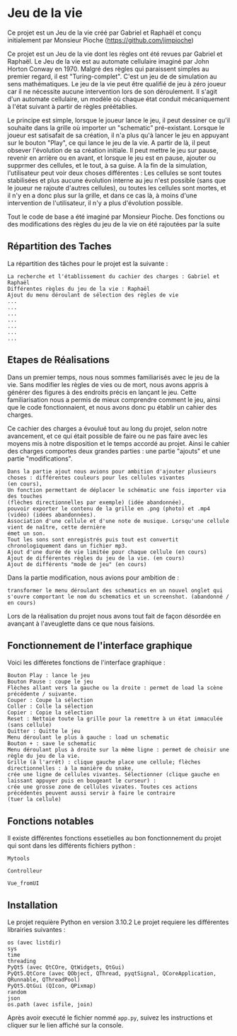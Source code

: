 # Jeu de la vie

Ce projet est un Jeu de la vie créé par Gabriel et Raphaël et conçu initialement par Monsieur Pioche (https://github.com/jimpioche)

Ce projet est un Jeu de la vie dont les règles ont été revues par Gabriel et Raphaël. Le Jeu de la vie est au automate cellulaire imaginé par John Horton Conway en 1970. Malgré des règles qui paraissent simples au premier regard, il est "Turing-complet". C'est un jeu de de simulation au sens mathématiques. Le jeu de la vie peut être qualifié de jeu à zéro joueur car il ne nécessite aucune intervention lors de son déroulement. Il s'agit d'un automate cellulaire, un modèle où chaque état conduit mécaniquement à l'état suivant à partir de règles préétablies.

Le principe est simple, lorsque le joueur lance le jeu, il peut dessiner ce qu'il souhaite dans la grille où importer un "schematic" pré-existant. Lorsque le joueur est satisafait de sa création, il n'a plus qu'à lancer le jeu en appuyant sur le bouton "Play", ce qui lance le jeu de la vie. A partir de là, il peut obsever l'évolution de sa création initiale. Il peut mettre le jeu sur pause, revenir en arrière ou en avant, et lorsque le jeu est en pause, ajouter ou supprmer des cellules, et le tout, à sa guise. A la fin de la simulation, l'utilisateur peut voir deux choses différentes : Les cellules se sont toutes stabilisées et plus aucune évolution interne au jeu n'est possible (sans que le joueur ne rajoute d'autres cellules), ou toutes les cellules sont mortes, et il n'y en a donc plus sur la grille, et dans ce cas là, à moins d'une intervention de l'utilisateur, il n'y a plus d'évolution possible.

Tout le code de base a été imaginé par Monsieur Pioche. Des fonctions ou des modifications des règles du jeu de la vie on été rajoutées par la suite

## Répartition des Taches

La répartition des tâches pour le projet est la suivante : 
```
La recherche et l'établissement du cachier des charges : Gabriel et Raphaël
Différentes règles du jeu de la vie : Raphaël
Ajout du menu déroulant de sélection des règles de vie
...
...
...
...
...
...
...
```

## Etapes de Réalisations

Dans un premier temps, nous nous sommes familiarisés avec le jeu de la vie. Sans modifier les règles de vies ou de mort, nous avons appris à générer des figures à des endroits précis en lançant le jeu. Cette familiarisation nous a permis de mieux comprendre comment le jeu, ainsi que le code fonctionnaient, et nous avons donc pu établir un cahier des charges.

Ce cachier des charges a évoulué tout au long du projet, selon notre avancement, et ce qui était possible de faire ou ne pas faire avec les moyens mis à notre disposition et le temps accordé au projet.
Ainsi le cahier des charges comportes deux grandes parties : une partie "ajouts" et une partie "modifications".
```
Dans la partie ajout nous avions pour ambition d'ajouter plusieurs choses : différentes couleurs pour les cellules vivantes 
(en cours),
Un fonction permettant de déplacer le schématic une fois importer via des touches 
(flèches directionnelles par exemple) (idée abandonnée),
pouvoir exporter le contenu de la grille en .png (photo) et .mp4 (vidéo) (idées abandonnées).
Association d'une cellule et d'une note de musique. Lorsqu'une cellule vient de naître, cette dernière 
émet un son. 
Tout les sons sont enregistrés puis tout est convertit chronologiquement dans un fichier mp3.
Ajout d'une durée de vie limitée pour chaque cellule (en cours)
Ajout de différentes règles du jeu de la vie. (en cours)
Ajout de différents "mode de jeu" (en cours)
```
Dans la partie modification, nous avions pour ambition de  :
```
transformer le menu déroulant des schematics en un nouvel onglet qui s'ouvre comportant le nom du schematics et un screenshot. (abandonné / en cours)
```
Lors de la réalisation du projet nous avons tout fait de façon désordée en avançant à l'aveuglette dans ce que nous faisions. 


## Fonctionnement de l'interface graphique
Voici les différetes fonctions de l'interface graphique :
```
Bouton Play : lance le jeu 
Bouton Pause : coupe le jeu
Flèches allant vers la gauche ou la droite : permet de load la scène précédente / suivante.
Couper : Coupe la sélection
Coller : Colle la sélection
Copier : Copie la sélection
Reset : Nettoie toute la grille pour la remettre à un état immaculée (sans cellule)
Quitter : Quitte le jeu
Menu déroulant le plus à gauche : load un schematic
Bouton + : save le schematic
Menu déroulant plus à droite sur la même ligne : permet de choisir une règle du jeu de la vie. 
Grille (à l'arrêt) : clique gauche place une cellule; flèches directionnelles : à la manière du snake, 
crée une ligne de cellules vivantes. Sélectionner (clique gauche en laissant appuyer puis en bougeant le curseur) : 
crée une grosse zone de cellules vivates. Toutes ces actions précédentes peuvent aussi servir à faire le contraire 
(tuer la cellule)
```

## Fonctions notables

Il existe différentes fonctions essetielles au bon fonctionnement du projet qui sont dans les différents fichiers python :
``` 
Mytools
```
```
Controlleur
```
```
Vue_fromUI
```

## Installation
Le projet requière Python en version 3.10.2
Le projet requiere les différentes librairies suivantes : 
```
os (avec listdir)
sys
time
threading
PyQt5 (avec QtCOre, QtWidgets, QtGui)
PyQt5.QtCore (avec QObject, QThread, pyqtSignal, QCoreApplication, QRunnable, QThreadPool)
PyQt5.QtGui (QIcon, QPixmap)
random
json
os.path (avec isfile, join)
```
Après avoir executé le fichier nommé ``app.py``, suivez les instructions et cliquer sur le lien affiché sur la console.
